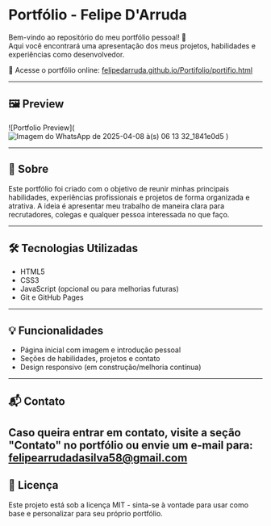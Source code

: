 # Portfólio - Felipe D'Arruda

Bem-vindo ao repositório do meu portfólio pessoal! 🚀  
Aqui você encontrará uma apresentação dos meus projetos, habilidades e experiências como desenvolvedor.

🔗 Acesse o portfólio online: [felipedarruda.github.io/Portifolio/portifio.html](https://felipedarruda.github.io/Portifolio/portifio.html)

---

## 🖼️ Preview

![Portfolio Preview](![Imagem do WhatsApp de 2025-04-08 à(s) 06 13 32_1841e0d5](https://github.com/user-attachments/assets/f1052c45-267d-4d90-bc45-a7d0606a81d5)
)

---

## 📌 Sobre

Este portfólio foi criado com o objetivo de reunir minhas principais habilidades, experiências profissionais e projetos de forma organizada e atrativa. A ideia é apresentar meu trabalho de maneira clara para recrutadores, colegas e qualquer pessoa interessada no que faço.

---

## 🛠️ Tecnologias Utilizadas

- HTML5
- CSS3
- JavaScript (opcional ou para melhorias futuras)
- Git e GitHub Pages

---

## 💡 Funcionalidades

- Página inicial com imagem e introdução pessoal
- Seções de habilidades, projetos e contato
- Design responsivo (em construção/melhoria contínua)

---

## 📬 Contato

Caso queira entrar em contato, visite a seção "Contato" no portfólio ou envie um e-mail para:  
**felipearrudadasilva58@gmail.com**
---

## 📄 Licença

Este projeto está sob a licença MIT - sinta-se à vontade para usar como base e personalizar para seu próprio portfólio.

